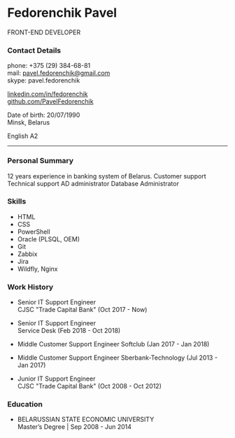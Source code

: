 # Fedorenchik Pavel

FRONT-END DEVELOPER

### Contact Details

phone: +375 (29) 384-68-81  
mail: pavel.fedorenchik@gmail.com  
skype: pavel.fedorenchik

[linkedin.com/in/fedorenchik](linkedin.com/in/fedorenchik)  
[github.com/PavelFedorenchik](github.com/PavelFedorenchik)

Date of birth: 20/07/1990  
Minsk, Belarus

English A2

---

### Personal Summary

12 years experience in banking system of Belarus.
Customer support
Technical support
AD administrator
Database Administrator

### Skills

- HTML
- CSS
- PowerShell
- Oracle (PLSQL, OEM)
- Git
- Zabbix
- Jira
- Wildfly, Nginx

### Work History

- Senior IT Support Engineer  
  CJSC "Trade Capital Bank" (Oct 2017 - Now)

- Senior IT Support Engineer  
  Service Desk (Feb 2018 - Oct 2018)

- Middle Customer Support Engineer
  Softclub (Jan 2017 - Jan 2018)

- Middle Customer Support Engineer
  Sberbank-Technology (Jul 2013 - Jan 2017)

- Junior IT Support Engineer  
  CJSC "Trade Capital Bank" (Oct 2008 - Oct 2012)

### Education

- BELARUSSIAN STATE ECONOMIC UNIVERSITY  
  Master’s Degree | Sep 2008 - Jun 2014
